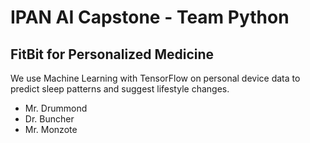 # IPAN AI Capstone - Team Python
## FitBit for Personalized Medicine
We use Machine Learning with TensorFlow on personal device data to predict sleep patterns and suggest lifestyle changes. 
- Mr. Drummond
- Dr. Buncher
- Mr. Monzote
